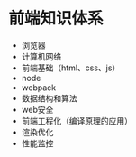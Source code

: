 # 前端知识体系

- 浏览器
- 计算机网络
- 前端基础（html、css、js）
- node
- webpack
- 数据结构和算法
- web安全
- 前端工程化（编译原理的应用）
- 渲染优化
- 性能监控

